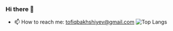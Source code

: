 ### Hi there 👋

<!--
**TofigBakhshiyev/TofigBakhshiyev** is a ✨ _special_ ✨ repository because its `README.md` (this file) appears on your GitHub profile.

Here are some ideas to get you started:
-->  
- 📫 How to reach me: tofiqbakhshiyev@gmail.com ![Top Langs](https://github-readme-stats.vercel.app/api/top-langs/?username=TofigBakhshiyev&langs_count=12&theme=buefy&layout=compact)


